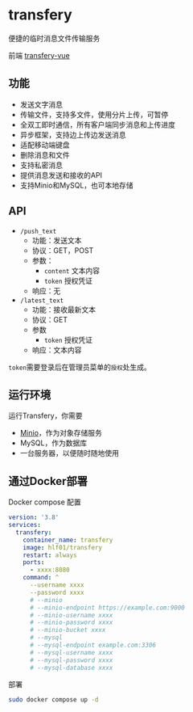 # transfery
便捷的临时消息文件传输服务

前端 [transfery-vue](https://github.com/hlf20010508/transfery-vue)
## 功能
- 发送文字消息
- 传输文件，支持多文件，使用分片上传，可暂停
- 全双工即时通信，所有客户端同步消息和上传进度
- 异步框架，支持边上传边发送消息
- 适配移动端键盘
- 删除消息和文件
- 支持私密消息
- 提供消息发送和接收的API
- 支持Minio和MySQL，也可本地存储

## API
- `/push_text`
    - 功能：发送文本
    - 协议：GET，POST
    - 参数：
        - `content` 文本内容
        - `token` 授权凭证
    - 响应：无
- `/latest_text`
    - 功能：接收最新文本
    - 协议：GET
    - 参数
        - `token` 授权凭证
    - 响应：文本内容

`token`需要登录后在管理员菜单的`授权`处生成。

## 运行环境
运行Transfery，你需要
- <a href="https://github.com/minio/minio">Minio</a>，作为对象存储服务
- MySQL，作为数据库
- 一台服务器，以便随时随地使用

## 通过Docker部署
Docker compose 配置
```yml
version: '3.8'
services:
  transfery:
    container_name: transfery
    image: hlf01/transfery
    restart: always
    ports:
      - xxxx:8080
    command: ^
      --username xxxx
      --password xxxx
      # --minio
      # --minio-endpoint https://example.com:9000
      # --minio-username xxxx
      # --minio-password xxxx
      # --minio-bucket xxxx
      # --mysql
      # --mysql-endpoint example.com:3306
      # --mysql-username xxxx
      # --mysql-password xxxx
      # --mysql-database xxxx
```

部署
```sh
sudo docker compose up -d
```